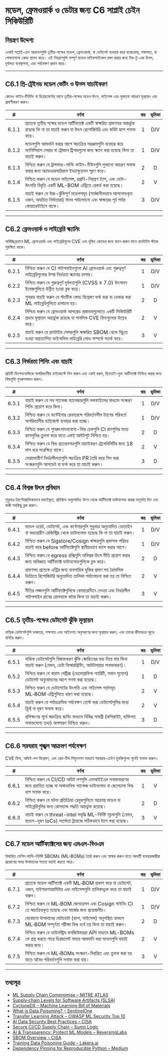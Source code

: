 # মডেল, ফ্রেমওয়ার্ক ও ডেটার জন্য C6 সাপ্লাই চেইন সিকিউরিটি

## নিয়ন্ত্রণ উদ্দেশ্য

এআই সাপ্লাই-চেন আক্রমণগুলি তৃতীয়-পক্ষের মডেল, ফ্রেমওয়ার্ক, বা ডেটাসেট ব্যবহার করে ব্যাকডোর, পক্ষপাত, বা শোষণযোগ্য কোড স্থাপন করে। এই নিয়ন্ত্রণগুলি সম্পূর্ণ মডেল লাইফসাইকেল রক্ষা করার জন্য ইন্ড-টু-এন্ড উত্স, দুর্বলতা ব্যবস্থাপনা, এবং পর্যবেক্ষণ প্রদান করে।

---

## C6.1 প্রি-ট্রেইনড মডেল ভেটিং ও উত্স যাচাইকরণ

কোনও ফাইন-টিউনিং বা ডিপ্লয়মেন্টের আগে তৃতীয়-পক্ষের মডেল উৎস, লাইসেন্স এবং লুকানো আচরণ মূল্যায়ন এবং প্রমাণীকরণ করুন।

|   #   | বর্ণনা                                                                                                                                                   | স্তর | ভূমিকা |
| :---: | -------------------------------------------------------------------------------------------------------------------------------------------------------- | :--: | :----: |
| 6.1.1 | প্রত্যেক তৃতীয় পক্ষের মডেল আর্টিফ্যাক্টে একটি স্বাক্ষরিত প্রমাণপত্র অন্তর্ভুক্ত রয়েছে কি না তা যাচাই করুন যা উৎস রেপোজিটরি এবং কমিট হ্যাশ শনাক্ত করে।  |  1   |  D/V   |
| 6.1.2 | মডেলগুলি আমদানি করার আগে স্বয়ংক্রিয় সরঞ্জামগুলি ব্যবহার করে ম্যালিসিয়াস লেয়ার বা ট্রোজান ট্রিগারগুলো জন্য স্ক্যান করা হয়েছে কিনা তা যাচাই করুন।     |  1   |  D/V   |
| 6.1.3 | নিশ্চিত করুন যে ট্রান্সফার-লার্নিং ফাইন-টিউনগুলি লুকানো আচরণ সনাক্ত করার জন্য অ্যাডভারসারিয়াল ইভ্যালুয়েশন পূরণ করে।                                    |  2   |   D    |
| 6.1.4 | নিশ্চিত করুন যে মডেল লাইসেন্স, রপ্তানি-নিয়ন্ত্রণ ট্যাগ, এবং ডেটা-উৎপত্তি বিবৃতি একটি ML-BOM এন্ট্রিতে রেকর্ড করা হয়েছে।                                |  2   |   V    |
| 6.1.5 | যাচাই করুন যে উচ্চ-ঝুঁকিপূর্ণ মডেলসমূহ (সার্বজনীনভাবে আপলোডকৃত ওজন, অযাচিত নির্মাতারা) মানব পর্যালোচনা এবং স্বাক্ষরের পূর্ব পর্যন্ত কোয়ারেন্টাইনে থাকে। |  3   |  D/V   |

---

## C6.2 ফ্রেমওয়ার্ক ও লাইব্রেরি স্ক্যানিং

অবিচ্ছিন্নভাবে ML ফ্রেমওয়ার্ক এবং লাইব্রেরিগুলো CVE এবং দূষিত কোডের জন্য স্ক্যান করুন যাতে রানটাইম স্ট্যাক সুরক্ষিত থাকে।

|   #   | বর্ণনা                                                                                                                                      | স্তর | ভূমিকা |
| :---: | ------------------------------------------------------------------------------------------------------------------------------------------- | :--: | :----: |
| 6.2.1 | নিশ্চিত করুন যে CI পাইপলাইনগুলো AI ফ্রেমওয়ার্ক এবং গুরুত্বপূর্ণ লাইব্রেরিগুলোর উপর নির্ভরতা স্ক্যানার চালায়।                              |  1   |  D/V   |
| 6.2.2 | নিশ্চিত করুন যে গুরুত্বপূর্ণ দুর্বলতাগুলি (CVSS ≥ 7.0) উৎপাদন ইমেজগুলিতে উন্নীত হওয়া ব্লক করে।                                             |  1   |  D/V   |
| 6.2.3 | পুনরায় যাচাই করুন যে স্ট্যাটিক কোড বিশ্লেষণ ফর্ক করা বা ভেন্ডার করা ML লাইব্রেরিগুলিতে চালানো হয়।                                         |  2   |   D    |
| 6.2.4 | নিশ্চিত করুন যে ফ্রেমওয়ার্ক আপগ্রেড প্রস্তাবনাগুলোতে একটি সিকিউরিটি প্রভাব মূল্যায়ন অন্তর্ভুক্ত রয়েছে যা পাবলিক CVE ফিডগুলোর উল্লেখ করে। |  2   |   V    |
| 6.2.5 | যাচাই করুন যে রানটাইম সেন্সরগুলি স্বাক্ষরিত SBOM থেকে বিচ্যুত হওয়া অপ্রত্যাশিত ডাইনামিক লাইব্রেরি লোড সম্পর্কে সতর্ক করে।                  |  3   |   V    |

---

## C6.3 নির্ভরতা পিনিং এবং যাচাই

প্রতিটি ডিপেনডেন্সিকে অপরিবর্তনীয় ডাইজেস্টে পিন করুন এবং একই রকম, ছিনতাই-মুক্ত আর্টিফ্যাক্ট নিশ্চিত করার জন্য বিল্ডগুলি পুনরুত্পাদন করুন।

|   #   | বর্ণনা                                                                                                            | স্তর | ভূমিকা |
| :---: | ----------------------------------------------------------------------------------------------------------------- | :--: | :----: |
| 6.3.1 | যাচাই করুন যে সব প্যাকেজ ম্যানেজারগুলি লকফাইলের মাধ্যমে সংস্করণ পিনিং প্রয়োগ করে কিনা।                           |  1   |  D/V   |
| 6.3.2 | নিশ্চিত করুন যে কন্টেইনার রেফারেন্সে পরিবর্তনশীল ট্যাগের পরিবর্তে অপরিবর্তনীয় ডাইজেস্ট ব্যবহার করা হচ্ছে।        |  1   |  D/V   |
| 6.3.3 | নিশ্চিত করুন যে পুনরুৎপাদনযোগ্য-বিল্ড চেকগুলি CI রানগুলির মধ্যে হ্যাশগুলির তুলনা করে যাতে একই আউটপুট নিশ্চিত হয়। |  2   |   D    |
| 6.3.4 | নিশ্চিত করুন যে বিল্ড প্রত্যয়নপত্রগুলি যাচাইকরণ ট্রেসেবিলিটির জন্য 18 মাস ধরে সংরক্ষিত থাকে।                     |  2   |   V    |
| 6.3.5 | মেয়াদোত্তীর্ণ নির্ভরশীলতাগুলি স্বয়ংক্রিয় PR তৈরি করে পিন করা সংস্করণগুলি আপডেট বা ফর্ক করে তা যাচাই করুন।      |  3   |   D    |

---

## C6.4 বিশ্বস্ত উৎস প্রবিধান

শুধুমাত্র ক্রিপ্টোগ্রাফিকভাবে যাচাইকৃত, প্রতিষ্ঠান অনুমোদিত উৎস থেকে আর্টিফ্যাক্ট ডাউনলোড করার অনুমতি দিন এবং বাকী সবকিছু ব্লক করুন।

|   #   | বর্ণনা                                                                                                                                        | স্তর | ভূমিকা |
| :---: | --------------------------------------------------------------------------------------------------------------------------------------------- | :--: | :----: |
| 6.4.1 | মডেল ওয়েট, ডেটাসেট, এবং কন্টেনারগুলি শুধুমাত্র অনুমোদিত ডোমেইন বা অভ্যন্তরীণ রেজিস্ট্রির থেকে ডাউনলোড হয়েছে কি না তা যাচাই করুন।            |  1   |  D/V   |
| 6.4.2 | নিশ্চিত করুন যে Sigstore/Cosign স্বাক্ষরগুলি প্রকাশক পরিচয় যাচাই করে before আর্টিফ্যাক্টগুলি স্থানীয়ভাবে ক্যাশ করার আগে।                    |  1   |  D/V   |
| 6.4.3 | নিশ্চিত করুন যে egress প্রক্সিগুলি অবিশ্বস্ত উৎস নীতি প্রয়োগ করার জন্য অবিজ্ঞাত আর্টিফ্যাক্ট ডাউনলোডগুলিকে ব্লক করে।                         |  2   |   D    |
| 6.4.4 | প্রমাণসহ প্রত্যেক এন্ট্রির জন্য ব্যবসায়িক যুক্তির প্রমাণ সহ ত্রৈমাসিক ভিত্তিতে রিপোজিটরি অনুমোদিত তালিকা পর্যালোচনা করা হয় তা নিশ্চিত করুন। |  2   |   V    |
| 6.4.5 | নীতির লঙ্ঘনগুলি আর্টিফ্যাক্টগুলিকে কোয়ারেন্টিনে নেওয়া এবং নির্ভরশীল পাইপলাইন রানের রোলব্যাক ঘটায় কিনা তা যাচাই করুন।                       |  3   |   V    |

---

## C6.5 তৃতীয়-পক্ষের ডেটাসেট ঝুঁকি মূল্যায়ন

বাহ্যিক ডেটাসেটগুলি ডাকতন্ত্র, পক্ষপাত এবং আইনগত অনুসরণের জন্য মূল্যায়ন করুন, এবং তাদের জীবনচক্র জুড়ে মনিটর করুন।

|   #   | বর্ণনা                                                                                                                               | স্তর | ভূমিকা |
| :---: | ------------------------------------------------------------------------------------------------------------------------------------ | :--: | :----: |
| 6.5.1 | বাহ্যিক ডেটাসেটগুলি বিষাক্তকরণ ঝুঁকি স্কোরিংয়ের মধ্য দিয়ে যায় কিনা যাচাই করুন (যেমন, ডেটা ফিঙ্গারপ্রিন্টিং, আউটলায়ার সনাক্তকরণ)। |  1   |  D/V   |
| 6.5.2 | নিশ্চিত করুন যে বায়াস মেট্রিক্স (ডেমোগ্রাফিক প্যারিটি, সমান সুযোগ) ডেটাসেট অনুমোদনের আগে গণনা করা হয়েছে।                           |  1   |   D    |
| 6.5.3 | নিশ্চিত করুন যে ডেটাসেটের উৎপত্তি এবং লাইসেন্স শর্তসমূহ ML‑BOM এন্ট্রিগুলিতে ধারণ করা হয়েছে।                                        |  2   |   V    |
| 6.5.4 | যাচাই করুন যে পর্যায়ক্রমিক পর্যবেক্ষণ হোস্ট করা ডেটাসেটগুলির মধ্যে ড্রিফ্ট বা দূষণ সনাক্ত করে।                                      |  2   |   V    |
| 6.5.5 | প্রশিক্ষণের পূর্বে স্বয়ংক্রিয় স্ক্রাবিং মাধ্যমে নিষিদ্ধ সামগ্রী (কপিরাইট, ব্যক্তিগত শনাক্তযোগ্য তথ্য) অপসারণ নিশ্চিত করুন।         |  3   |   D    |

---

## C6.6 সরবরাহ শৃঙ্খল আক্রমণ পর্যবেক্ষণ

CVE ফিড, অডিট-লগ বিশ্লেষণ, এবং রেড-টিম সিমুলেশন মাধ্যমে সরবরাহ-চেইন হুমকিগুলো পূর্বেই সনাক্ত করুন।

|   #   | বর্ণনা                                                                                                                                    | স্তর | ভূমিকা |
| :---: | ----------------------------------------------------------------------------------------------------------------------------------------- | :--: | :----: |
| 6.6.1 | নিশ্চিত করুন যে CI/CD অডিট লগগুলি এসআইইএম সনাক্তকরণের জন্য প্রবাহিত হচ্ছে যা অস্বাভাবিক প্যাকেজ ডাউনলোড বা ছেলেঢালা বিল্ড ধাপ সনাক্ত করে। |  1   |   V    |
| 6.6.2 | নিশ্চিত করুন যে ঘটনা প্রতিক্রিয়া প্লেবুকগুলিতে আক্রান্ত মডেল বা লাইব্রেরিগুলির জন্য রোলব্যাক পদ্ধতি অন্তর্ভুক্ত রয়েছে।                  |  2   |   D    |
| 6.6.3 | যাচাই করুন যে threat-intel সমৃদ্ধি ML-নির্দিষ্ট সূচকগুলি (যেমন, মডেল-দূষণ IoCs) সতর্কতা ট্রায়াজে সঠিকভাবে ট্যাগ করা হয়েছে।              |  3   |   V    |

---

## C6.7 মডেল আর্টিফ্যাক্টসের জন্য এমএল-বিওএম

বিস্তারিত মেশিন লার্নিং-নির্দিষ্ট SBOMs (ML-BOMs) তৈরি করুন এবং স্বাক্ষর করুন যাতে পরবর্তী ব্যবহারকারীরা প্রয়োগের সময় উপাদানের সততা যাচাই করতে পারে।

|   #   | বর্ণনা                                                                                                                                 | স্তর | ভূমিকা |
| :---: | -------------------------------------------------------------------------------------------------------------------------------------- | :--: | :----: |
| 6.7.1 | প্রত্যেক মডেল আর্টিফ্যাক্ট একটি ML‑BOM প্রকাশ করে যা ডেটাসেট, ওজন, হাইপারপ্যারামিটার এবং লাইসেন্সগুলি তালিকাভুক্ত করে তা যাচাই করুন।   |  1   |  D/V   |
| 6.7.2 | নিশ্চিত করুন যে ML‑BOM জেনারেশন এবং Cosign সাইনিং CI তে স্বয়ংক্রিয়কৃত হয়েছে এবং মার্জের জন্য প্রয়োজনীয়।                           |  1   |  D/V   |
| 6.7.3 | যেকোনো উপাদানের মেটাডেটা (হ্যাশ, লাইসেন্স) অনুপস্থিত থাকলে ML‑BOM সম্পূর্ণতা পরীক্ষা বিল্ড ব্যর্থ হয় কিনা তা যাচাই করুন।              |  2   |   D    |
| 6.7.4 | নিশ্চিত করুন যে ডাউনস্ট্রিম কনজিউমাররা API মাধ্যমে ML-BOMs কে প্রশ্ন করতে পারে ডিপ্লয়মেন্ট সময়ে আমদানি করা মডেলগুলি যাচাই করার জন্য। |  2   |   V    |
| 6.7.5 | নিশ্চিত করুন যে ML‑BOMs সংস্করণ-নিয়ন্ত্রিত এবং তুলনা করা হয় যাতে অবৈধ পরিবর্তনগুলি সনাক্ত করা যায়।                                  |  3   |   V    |

---

## তথ্যসূত্র

* [ML Supply Chain Compromise – MITRE ATLAS](https://misp-galaxy.org/mitre-atlas-attack-pattern/)
* [Supply‑chain Levels for Software Artifacts (SLSA)](https://slsa.dev/)
* [CycloneDX – Machine Learning Bill of Materials](https://cyclonedx.org/capabilities/mlbom/)
* [What is Data Poisoning? – SentinelOne](https://www.sentinelone.com/cybersecurity-101/cybersecurity/data-poisoning/)
* [Transfer Learning Attack – OWASP ML Security Top 10](https://owasp.org/www-project-machine-learning-security-top-10/docs/ML07_2023-Transfer_Learning_Attack)
* [AI Data Security Best Practices – CISA](https://www.cisa.gov/news-events/cybersecurity-advisories/aa25-142a)
* [Secure CI/CD Supply Chain – Sumo Logic](https://www.sumologic.com/blog/secure-azure-devops-github-supply-chain-attacks)
* [AI & Transparency: Protect ML Models – ReversingLabs](https://www.reversinglabs.com/blog/ai-and-transparency-how-ml-model-creators-can-protect-against-supply-chain-attacks)
* [SBOM Overview – CISA](https://www.cisa.gov/sbom)
* [Training Data Poisoning Guide – Lakera.ai](https://www.lakera.ai/blog/training-data-poisoning)
* [Dependency Pinning for Reproducible Python – Medium](https://medium.com/data-science-collective/guarantee-a-locked-reproducible-environment-with-every-python-run-c0e2bf19fb53)

